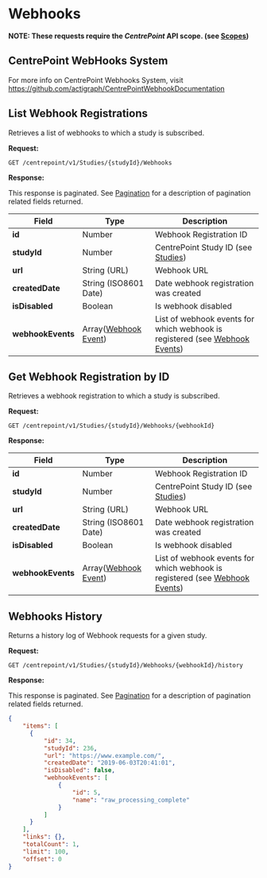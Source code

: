 # Webhooks

**NOTE: These requests require the *CentrePoint* API scope. (see [Scopes](scopes.md))**

## CentrePoint WebHooks System

For more info on CentrePoint Webhooks System, visit https://github.com/actigraph/CentrePointWebhookDocumentation

## List Webhook Registrations

Retrieves a list of webhooks to which a study is subscribed.

**Request:**

```http
GET /centrepoint/v1/Studies/{studyId}/Webhooks
```

**Response:**

This response is paginated. See [Pagination](pagination.md) for a description of pagination related fields returned.

|Field|Type|Description|
|-----|----|-----------|
|**id**|Number|Webhook Registration ID|
|**studyId**|Number|CentrePoint Study ID (see [Studies](studies.md))|
|**url**|String (URL)|Webhook URL|
|**createdDate**|String (ISO8601 Date)|Date webhook registration was created|
|**isDisabled**|Boolean|Is webhook disabled|
|**webhookEvents**|Array([Webhook Event](webhook_events.md))|List of webhook events for which webhook is registered (see [Webhook Events](webhook_events.md))

## Get Webhook Registration by ID

Retrieves a webhook registration to which a study is subscribed.

**Request:**

```http
GET /centrepoint/v1/Studies/{studyId}/Webhooks/{webhookId}
```

**Response:**

|Field|Type|Description|
|-----|----|-----------|
|**id**|Number|Webhook Registration ID|
|**studyId**|Number|CentrePoint Study ID (see [Studies](studies.md))|
|**url**|String (URL)|Webhook URL|
|**createdDate**|String (ISO8601 Date)|Date webhook registration was created|
|**isDisabled**|Boolean|Is webhook disabled|
|**webhookEvents**|Array([Webhook Event](webhook_events.md))|List of webhook events for which webhook is registered (see [Webhook Events](webhook_events.md))

## Webhooks History

Returns a history log of Webhook requests for a given study.

**Request:**

```http
GET /centrepoint/v1/Studies/{studyId}/Webhooks/{webhookId}/history
```

**Response:**

This response is paginated. See [Pagination](pagination.md) for a description of pagination related fields returned.

```json
{
    "items": [
      {
          "id": 34,
          "studyId": 236,
          "url": "https://www.example.com/",
          "createdDate": "2019-06-03T20:41:01",
          "isDisabled": false,
          "webhookEvents": [
              {
                  "id": 5,
                  "name": "raw_processing_complete"
              }
          ]
      }
    ],
    "links": {},
    "totalCount": 1,
    "limit": 100,
    "offset": 0
}
```
